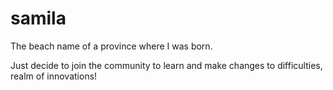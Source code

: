 # samila
The beach name of a province where I was born.

Just decide to join the community to learn and make changes to difficulties, realm of innovations!
